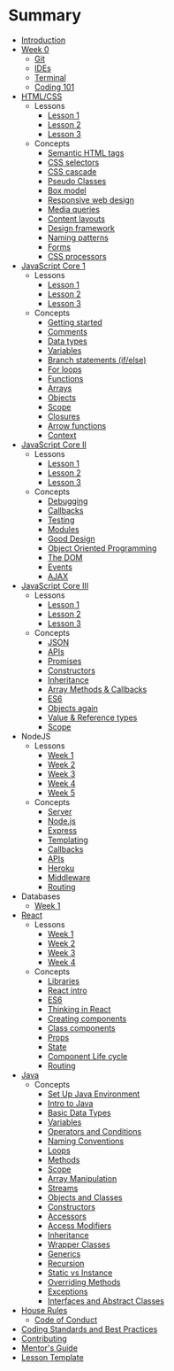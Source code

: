 # Summary

* [Introduction](README.md)
* [Week 0](/week0/lesson0.md)
  * [Git](/week0/git.md)
  * [IDEs](/week0/ides.md)
  * [Terminal](/week0/terminal.md)
  * [Coding 101](/week0/coding-101.md)
* [HTML/CSS](/html-css/index.md)
  * Lessons
    * [Lesson 1](/html-css/lesson1.md)
    * [Lesson 2](/html-css/lesson2.md)
    * [Lesson 3](/html-css/lesson3.md)
  * Concepts    
    * [Semantic HTML tags](/html-css/semantic-tags.md)
    * [CSS selectors](/html-css/css-selectors.md)
    * [CSS cascade](html-css/cascade.md)
    * [Pseudo Classes](/html-css/pseudo-classes.md)
    * [Box model](/html-css/box-model.md)
    * [Responsive web design](/html-css/responsive-web-design.md)
    * [Media queries](/html-css/media-queries.md)
    * [Content layouts](/html-css/content-layouts.md)
    * [Design framework](/html-css/design-frameworks.md)
    * [Naming patterns](/html-css/naming-patterns.md)
    * [Forms](/html-css/forms.md)
    * [CSS processors](/html-css/css-processors.md)
* [JavaScript Core 1](/js-core/index.md)
  * Lessons
    * [Lesson 1](/js-core/lesson1.md)
    * [Lesson 2](/js-core/lesson2.md)
    * [Lesson 3](/js-core/lesson3.md)
  * Concepts        
    * [Getting started](/js-core/getting-started.md)
    * [Comments](/js-core/comments.md)
    * [Data types](/js-core/data-types.md)
    * [Variables](/js-core/variables.md)
    * [Branch statements (if/else)](/js-core/branch-statements.md)
    * [For loops](/js-core/for-loops.md)
    * [Functions](/js-core/functions.md)
    * [Arrays](/js-core/arrays.md)
    * [Objects](/js-core/objects.md)
    * [Scope](/js-core/scope.md)
    * [Closures](/js-core/closures.md)
    * [Arrow functions](/js-core/arrow-functions.md)
    * [Context](/js-core/context.md)
* [JavaScript Core II](/js-core-2/index.md)
  * Lessons
    * [Lesson 1](/js-core-2/lesson1.md)
    * [Lesson 2](/js-core-2/lesson2.md)
    * [Lesson 3](/js-core-2/lesson3.md)
  * Concepts        
    * [Debugging](/js-core-2/debugging.md)
    * [Callbacks](/js-core-2/callbacks.md)
    * [Testing](/js-core-2/testing.md)
    * [Modules](/js-core-2/modules.md)
    * [Good Design](/js-core-2/good-design.md)
    * [Object Oriented Programming](/js-core-2/object-oriented-programming.md)
    * [The DOM](/js-core-2/dom.md)
    * [Events](/js-core-2/events.md)
    * [AJAX](/js-core-2/ajax.md)
* [JavaScript Core III](/js-core-3/index.md)
  * Lessons
    * [Lesson 1](/js-core-3/lesson1.md)
    * [Lesson 2](/js-core-3/lesson2.md)
    * [Lesson 3](/js-core-3/lesson3.md)
  * Concepts        
    * [JSON](/js-core-3/json.md)
    * [APIs](/js-core-3/apis.md)
    * [Promises](/js-core-3/promises.md)
    * [Constructors](/js-core-3/constructors.md)
    * [Inheritance](/js-core-3/inheritance.md)
    * [Array Methods & Callbacks](/js-core-3/array-methods.md)
    * [ES6](/js-core-3/es6.md)
    * [Objects again](/js-core-3/objects-again.md)
    * [Value & Reference types](/js-core-3/value-reference-types.md)
    * [Scope](/js-core-3/scope.md)
* NodeJS
  * Lessons
    * [Week 1](/node/lesson1.md)
    * [Week 2](/node/lesson2.md)
    * [Week 3](/node/lesson3.md)
    * [Week 4](/node/lesson4.md)
    * [Week 5](/node/lesson5.md) 
  * Concepts         
    * [Server](/node/server.md)
    * [Node.js](/node/node.md)
    * [Express](/node/express.md)
    * [Templating](/node/templating.md)
    * [Callbacks](/node/callbacks.md)
    * [APIs](/node/apis.md)
    * [Heroku](/node/heroku.md)
    * [Middleware](/node/middleware.md)
    * [Routing](/node/routing.md)
* Databases
  * [Week 1](/databases/lesson1.md)
* [React](/react/index.md)
  * Lessons
    * [Week 1](/react/lesson1.md)
    * [Week 2](/react/lesson2.md)
    * [Week 3](/react/lesson3.md)
    * [Week 4](/react/lesson4.md)
  * Concepts
    * [Libraries](/react/libraries.md)
    * [React intro](/react/react-intro.md)
    * [ES6](/react/es6.md)
    * [Thinking in React](/react/think-in-react.md)
    * [Creating components](/react/creating-components.md)
    * [Class components](/react/class-components.md)
    * [Props](/react/props.md)
    * [State](/react/state.md)
    * [Component Life cycle](/react/lifecycle.md)
    * [Routing](/react/routing.md)
* [Java](/java/README.md)
  * Concepts    
    * [Set Up Java Environment](/java/0-set-up-java-environment/README.md)
    * [Intro to Java](/java/A-intro-to-java/README.md)
    * [Basic Data Types](/java/B-basic-data-types/README.md)
    * [Variables](/java/C-variables/README.md)
    * [Operators and Conditions](/java/D-operators-and-conditions/README.md)
    * [Naming Conventions](/java/E-naming-conventions/README.md)
    * [Loops](/java/F-loops/README.md)
    * [Methods](/java/G-methods/README.md)
    * [Scope](/java/H-scope/README.md)
    * [Array Manipulation](/java/I-array-manipulation/README.md)
    * [Streams](/java/J-streams/README.md)
    * [Objects and Classes](/java/K-objects-and-classes/README.md)
    * [Constructors](/java/L-constructors/README.md)
    * [Accessors](/java/M-accessors/README.md)
    * [Access Modifiers](/java/N-access-modifiers/README.md)
    * [Inheritance](/java/O-inheritance/README.md)
    * [Wrapper Classes](/java/P-wrapper-classes/README.md)
    * [Generics](/java/Q-generics/README.md)
    * [Recursion](/java/R-recursion/README.md)
    * [Static vs Instance](/java/S-static-vs-instance/README.md)
    * [Overriding Methods](/java/T-overriding-methods/README.md)
    * [Exceptions](/java/U-exceptions/README.md)
    * [Interfaces and Abstract Classes](/java/V-interfaces-and-abstract-classes/README.md)
* [House Rules](house-rules.md)
  * [Code of Conduct](code-of-conduct.md)
* [Coding Standards and Best Practices](PRACTICES.md)
* [Contributing](CONTRIBUTING.md)
* [Mentor's Guide](mentors-guide.md)
* [Lesson Template](lesson-template.md)
